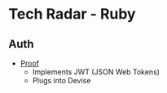 Tech Radar - Ruby
=================

Auth
----
* [Proof](https://github.com/undercase/proof)
    * Implements JWT (JSON Web Tokens)
    * Plugs into Devise


